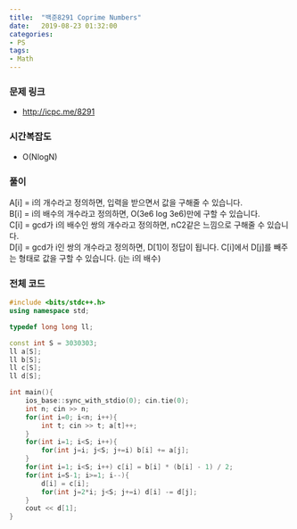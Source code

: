 ```yaml
---
title:  "백준8291 Coprime Numbers"
date:   2019-08-23 01:32:00
categories:
- PS
tags:
- Math
---
```


### 문제 링크
* http://icpc.me/8291

### 시간복잡도
* O(NlogN)

### 풀이
A[i] = i의 개수라고 정의하면, 입력을 받으면서 값을 구해줄 수 있습니다.<br>
B[i] = i의 배수의 개수라고 정의하면, O(3e6 log 3e6)만에 구할 수 있습니다.<br>
C[i] = gcd가 i의 배수인 쌍의 개수라고 정의하면, nC2같은 느낌으로 구해줄 수 있습니다.<br>
D[i] = gcd가 i인 쌍의 개수라고 정의하면, D[1]이 정답이 됩니다. C[i]에서 D[j]를 빼주는 형태로 값을 구할 수 있습니다. (j는 i의 배수)


### 전체 코드
```cpp
#include <bits/stdc++.h>
using namespace std;

typedef long long ll;

const int S = 3030303;
ll a[S];
ll b[S];
ll c[S];
ll d[S];

int main(){
	ios_base::sync_with_stdio(0); cin.tie(0);
	int n; cin >> n;
	for(int i=0; i<n; i++){
		int t; cin >> t; a[t]++;
	}
	for(int i=1; i<S; i++){
		for(int j=i; j<S; j+=i) b[i] += a[j];
	}
	for(int i=1; i<S; i++) c[i] = b[i] * (b[i] - 1) / 2;
	for(int i=S-1; i>=1; i--){
		d[i] = c[i];
		for(int j=2*i; j<S; j+=i) d[i] -= d[j];
	}
	cout << d[1];
}
```
